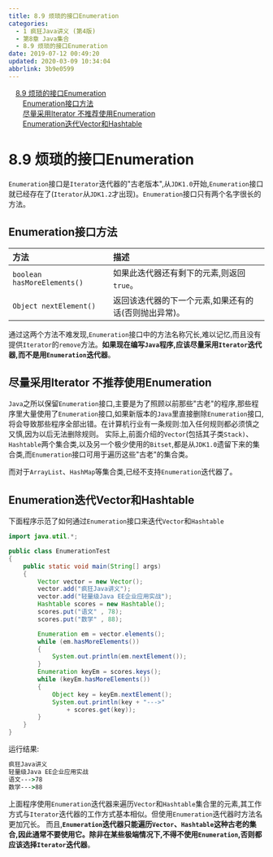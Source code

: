 ```yaml
---
title: 8.9 烦琐的接口Enumeration
categories: 
  - 1 疯狂Java讲义 (第4版)
  - 第8章 Java集合
  - 8.9 烦琐的接口Enumeration
date: 2019-07-12 00:49:20
updated: 2020-03-09 10:34:04
abbrlink: 3b9e0599
---
```

<div id='my_toc'><a href="/JavaReadingNotes/3b9e0599/#8-9-烦琐的接口Enumeration" class="header_1">8.9 烦琐的接口Enumeration</a>&nbsp;<br><a href="/JavaReadingNotes/3b9e0599/#Enumeration接口方法" class="header_2">Enumeration接口方法</a>&nbsp;<br><a href="/JavaReadingNotes/3b9e0599/#尽量采用Iterator-不推荐使用Enumeration" class="header_2">尽量采用Iterator 不推荐使用Enumeration</a>&nbsp;<br><a href="/JavaReadingNotes/3b9e0599/#Enumeration迭代Vector和Hashtable" class="header_2">Enumeration迭代Vector和Hashtable</a>&nbsp;<br></div>
<style>.header_1{margin-left: 1em;}.header_2{margin-left: 2em;}.header_3{margin-left: 3em;}.header_4{margin-left: 4em;}.header_5{margin-left: 5em;}.header_6{margin-left: 6em;}</style>
<!--more-->
<script>if (navigator.platform.search('arm')==-1){document.getElementById('my_toc').style.display = 'none';}var e,p = document.getElementsByTagName('p');while (p.length>0) {e = p[0];e.parentElement.removeChild(e);}</script>

<!--end-->
# 8.9 烦琐的接口Enumeration
`Enumeration`接口是`Iterator`迭代器的"古老版本",从`JDK1.0`开始,`Enumeration`接口就已经存在了(`Iterator`从`JDK1.2`才出现)。`Enumeration`接口只有两个名字很长的方法。
## Enumeration接口方法

|方法|描述|
|:---|:---|
|`boolean hasMoreElements()`|如果此迭代器还有剩下的元素,则返回`true`。|
|`Object nextElement()`|返回该迭代器的下一个元素,如果还有的话(否则抛出异常)。|

通过这两个方法不难发现,`Enumeration`接口中的方法名称冗长,难以记忆,而且没有提供`Iterator`的`remove`方法。**如果现在编写`Java`程序,应该尽量采用`Iterator`迭代器,而不是用`Enumeration`迭代器**。

## 尽量采用Iterator 不推荐使用Enumeration
`Java`之所以保留`Enumeration`接口,主要是为了照顾以前那些"古老"的程序,那些程序里大量使用了`Enumeration`接口,如果新版本的`Java`里直接删除`Enumeration`接口,将会导致那些程序全部出错。在计算机行业有一条规则:加入任何规则都必须慎之又慎,因为以后无法删除规则。
实际上,前面介绍的`Vector`(包括其子类`Stack)`、`Hashtable`两个集合类,以及另一个极少使用的`Bitset`,都是从`JDK1.0`遗留下来的集合类,而`Enumeration`接口可用于遍历这些"古老"的集合类。

而对于`ArrayList`、`HashMap`等集合类,已经不支持`Enumeration`迭代器了。

## Enumeration迭代Vector和Hashtable
下面程序示范了如何通过`Enumeration`接口来迭代`Vector`和`Hashtable`
```java
import java.util.*;

public class EnumerationTest
{
    public static void main(String[] args)
    {
        Vector vector = new Vector();
        vector.add("疯狂Java讲义");
        vector.add("轻量级Java EE企业应用实战");
        Hashtable scores = new Hashtable();
        scores.put("语文" , 78);
        scores.put("数学" , 88);

        Enumeration em = vector.elements();
        while (em.hasMoreElements())
        {
            System.out.println(em.nextElement());
        }
        Enumeration keyEm = scores.keys();
        while (keyEm.hasMoreElements())
        {
            Object key = keyEm.nextElement();
            System.out.println(key + "--->"
                + scores.get(key));
        }
    }
}
```
运行结果:
```cmd
疯狂Java讲义
轻量级Java EE企业应用实战
语文--->78
数学--->88
```
上面程序使用`Enumeration`迭代器来遍历`Vector`和`Hashtable`集合里的元素,其工作方式与`Iterator`迭代器的工作方式基本相似。但使用`Enumeration`迭代器时方法名更加冗长。
而且,**`Enumeration`迭代器只能遍历`Vector`、`Hashtable`这种古老的集合,因此通常不要使用它。除非在某些极端情况下,不得不使用`Enumeration`,否则都应该选择`Iterator`迭代器**。

